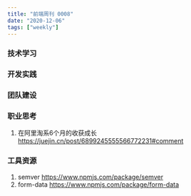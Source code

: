 ```yaml
---
title: "前端周刊 0008"
date: "2020-12-06"
tags: ["weekly"]
---
```


### 技术学习


### 开发实践

### 团队建设

### 职业思考
1. 在阿里淘系6个月的收获成长 https://juejin.cn/post/6899245555566772231#comment

### 工具资源
1. semver https://www.npmjs.com/package/semver
2. form-data https://www.npmjs.com/package/form-data